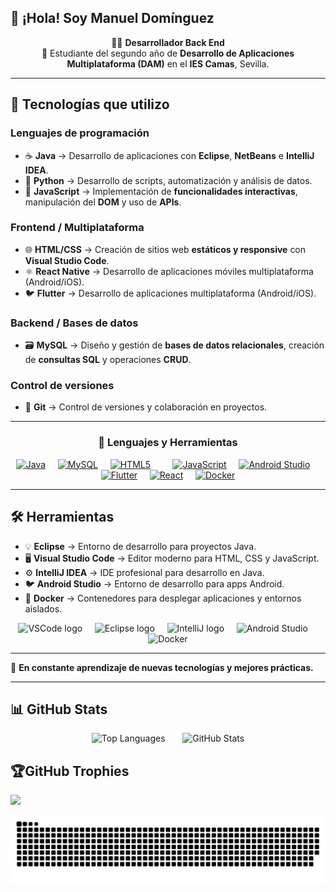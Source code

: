 ## 👋 ¡Hola! Soy **Manuel Domínguez**

<p align="center">
👨‍💻 <strong>Desarrollador Back End</strong>  
<br>
📍 Estudiante del segundo año de <strong>Desarrollo de Aplicaciones Multiplataforma (DAM)</strong> en el <strong>IES Camas</strong>, Sevilla.
</p>

---

## 🚀 Tecnologías que utilizo

### Lenguajes de programación
- ☕ **Java** → Desarrollo de aplicaciones con **Eclipse**, **NetBeans** e **IntelliJ IDEA**.  
- 🐍 **Python** → Desarrollo de scripts, automatización y análisis de datos.  
- 💊 **JavaScript** → Implementación de **funcionalidades interactivas**, manipulación del **DOM** y uso de **APIs**.  

### Frontend / Multiplataforma
- 🌐 **HTML/CSS** → Creación de sitios web **estáticos y responsive** con **Visual Studio Code**.  
- ⚛️ **React Native** → Desarrollo de aplicaciones móviles multiplataforma (Android/iOS).  
- 🐦 **Flutter** → Desarrollo de aplicaciones multiplataforma (Android/iOS).  

### Backend / Bases de datos
- 🗃️ **MySQL** → Diseño y gestión de **bases de datos relacionales**, creación de **consultas SQL** y operaciones **CRUD**.  

### Control de versiones
- 🔧 **Git** → Control de versiones y colaboración en proyectos.

---

<h3 align="center">🧠 Lenguajes y Herramientas</h3>
<p align="center">
  <a href="#"><img src="https://cdn.jsdelivr.net/gh/devicons/devicon/icons/java/java-original.svg" height="50" alt="Java" title="Java"/></a>
  &nbsp;&nbsp;&nbsp;
  <a href="#"><img src="https://raw.githubusercontent.com/devicons/devicon/refs/tags/v2.17.0/icons/mysql/mysql-original-wordmark.svg" height="50" alt="MySQL" title="MySQL"/></a>
  &nbsp;&nbsp;&nbsp;
  <a href="#"><img src="https://cdn.jsdelivr.net/gh/devicons/devicon/icons/html5/html5-original.svg" height="50" alt="HTML5" title="HTML5"/></a>
  &nbsp;&nbsp;&nbsp;
  <a href="https://cdn.jsdelivr.net/gh/devicons/devicon/icons/css3/css3-original.svg" height="50" alt="CSS3" title="CSS3"/></a>
  &nbsp;&nbsp;&nbsp;
  <a href="#"><img src="https://raw.githubusercontent.com/devicons/devicon/refs/tags/v2.17.0/icons/javascript/javascript-original.svg" height="50" alt="JavaScript" title="JavaScript"/></a>
  &nbsp;&nbsp;&nbsp;
  <a href="#"><img src="https://cdn.jsdelivr.net/gh/devicons/devicon/icons/androidstudio/androidstudio-original.svg" height="50" alt="Android Studio" title="Android Studio"/></a>
  &nbsp;&nbsp;&nbsp;
  <a href="#"><img src="https://cdn.jsdelivr.net/gh/devicons/devicon/icons/flutter/flutter-original.svg" height="50" alt="Flutter" title="Flutter"/></a>
  &nbsp;&nbsp;&nbsp;
  <a href="#"><img src="https://cdn.jsdelivr.net/gh/devicons/devicon/icons/react/react-original.svg" height="50" alt="React" title="React"/></a>
  &nbsp;&nbsp;&nbsp;
  <a href="#"><img src="https://cdn.jsdelivr.net/gh/devicons/devicon/icons/docker/docker-original.svg" height="50" alt="Docker" title="Docker"/></a>
</p>

---

## 🛠️ Herramientas

- 💡 **Eclipse** → Entorno de desarrollo para proyectos Java.  
- 🖥️ **Visual Studio Code** → Editor moderno para HTML, CSS y JavaScript.  
- ⚙️ **IntelliJ IDEA** → IDE profesional para desarrollo en Java.  
- 🐦 **Android Studio** → Entorno de desarrollo para apps Android.  
- 🐳 **Docker** → Contenedores para desplegar aplicaciones y entornos aislados.

<p align="center">
  <img src="https://cdn.jsdelivr.net/gh/devicons/devicon/icons/vscode/vscode-original.svg" height="40" alt="VSCode logo" title="VSCode"/>
  &nbsp;&nbsp;&nbsp;
  <img src="https://cdn.jsdelivr.net/gh/devicons/devicon/icons/eclipse/eclipse-original.svg" height="40" alt="Eclipse logo" title="Eclipse"/>
  &nbsp;&nbsp;&nbsp;
  <img src="https://cdn.jsdelivr.net/gh/devicons/devicon/icons/intellij/intellij-original.svg" height="40" alt="IntelliJ logo" title="IntelliJ IDEA"/>
  &nbsp;&nbsp;&nbsp;
  <img src="https://cdn.jsdelivr.net/gh/devicons/devicon/icons/androidstudio/androidstudio-original.svg" height="40" alt="Android Studio" title="Android Studio"/>
  &nbsp;&nbsp;&nbsp;
  <img src="https://cdn.jsdelivr.net/gh/devicons/devicon/icons/docker/docker-original.svg" height="40" alt="Docker" title="Docker"/>
</p>

---

🌱 **En constante aprendizaje de nuevas tecnologías y mejores prácticas.**

---

## 📊 GitHub Stats

<p align="center">
  <img src="https://github-readme-stats.vercel.app/api/top-langs/?username=manudomdd&layout=compact&theme=radical" height="180" alt="Top Languages"/>
  &nbsp;&nbsp;&nbsp;&nbsp;&nbsp;
  <img src="https://github-readme-stats.vercel.app/api?username=manudomdd&show_icons=true&theme=radical" height="180" alt="GitHub Stats"/>
</p>

## 🏆GitHub Trophies
![](https://github-profile-trophy.vercel.app/?username=nneji123&theme=tokyonight&no-frame=false&no-bg=false&margin-w=4)

<p align="center">
  <img  src="https://raw.githubusercontent.com/Elanza-48/Elanza-48/main/resources/img/github-contribution-grid-snake.svg"
    alt="example" />
</p>

